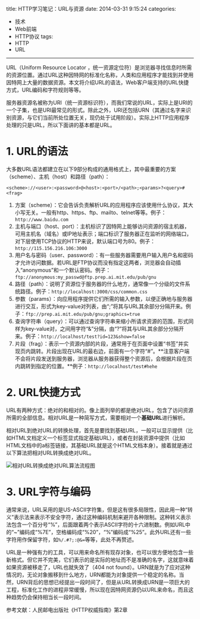 title: HTTP学习笔记：URL与资源
date: 2014-03-31 9:15:24
categories:
- 技术
- Web前端
- HTTP协议
tags:
- HTTP
- URL
---
URL（Uniform Resource Locator ，统一资源定位符）是浏览器寻找信息时所需的资源位置。通过URL这种因特网的标准化名称，人类和应用程序才能找到并使用因特网上大量的数据资源。本文将介绍URL的语法，Web客户端支持的URL快捷方式，URL编码和字符规则等等。

<!-- more -->

服务器资源名被称为URI（统一资源标识符），而我们常说的URL，实际上是URI的一个子集，也是URI最常见的形式。除此之外，URI还包括URN（其通过名字来识别资源，与它们当前所处位置无关，现仍处于试用阶段）。实际上HTTP应用程序处理的只是URL，所以下面讲的基本都是URL。

# 1. URL的语法

大多数URL语法都建立在以下9部分构成的通用格式上，其中最重要的方案（scheme）、主机（host）和路径（path）：

    <scheme>://<user>:<password>@<host>:<port>/<path>;<params>?<query>#<frag>

1. 方案（scheme）：它会告诉负责解析URL的应用程序应该使用什么协议，其大小写无关。一般有http、https、ftp、mailto、telnet等等。例子：`http://www.baidu.com`
2. 主机与端口（host、port）：主机标识了因特网上能够访问资源的宿主机器，可用主机名（域名）或IP地址表示；端口标识了服务器正在监听的网络端口，对下层使用TCP协议的HTTP来说，默认端口号为80。例子：`http://115.156.216.106:3000`
3. 用户名与密码（user、password）：有一些服务器需要用户输入用户名和密码才允许访问数据。若URL是FTP协议而没有指定这两者，浏览器会自动插入“anonymous”和一个默认密码。例子：`ftp://anonymous:my_passwd@ftp.prep.ai.mit.edu/pub/gnu`
4. 路径（path）：说明了资源位于服务器的什么地方，通常像一个分级的文件系统路径。例子：`http://localhost:3000/css/common.css`
5. 参数（params）：向应用程序提供它们所需的输入参数，以便正确地与服务器进行交互，形式为key-value对列表，由“;”将其与URL其余部分分隔开来。例子：`ftp://prep.ai.mit.edu/pub/gnu;graphics=true`
6. 查询字符串（query）：可以通过查询字符串来缩小所请求资源的范围，形式同样为key-value对，之间用字符“&”分隔，由“?”将其与URL其余部分分隔开来。例子：`http://localhost/test?id=123&show=false`
7. 片段（frag）：表示一个资源内部的片段，通常用于在页面中设置“书签”并实现页内跳转。片段出现在URL的最右边，前面有一个字符“#”。**注意客户端不会将片段发送到服务器，浏览器从服务器获得整个资源后，会根据片段在页内跳转到指定的位置。**例子：`http://localhost/test#hehe`

# 2. URL快捷方式

URL有两种方式：绝对的和相对的。像上面列举的都是绝对URL，包含了访问资源所需的全部信息。相对URL是一种简写方式，需要相对一个**基础URL**进行解析。

相对URL到绝对URL的转换处理，首先是要找到基础URL，一般可以显示提供（比如HTML文档定义一个<base>标签显式指定基础URL），或者在封装资源中提供（比如HTML文档中的a标签链接，其基础URL就是这个HTML文档本身）。接着就是通过以下算法把相对URL转换成绝对URL。

![相对URL转换成绝对URL算法流程图](https://raytaylorlin-blog.oss-cn-shenzhen.aliyuncs.com/image/HTTP/%E7%9B%B8%E5%AF%B9URL%E8%BD%AC%E6%8D%A2%E6%88%90%E7%BB%9D%E5%AF%B9URL%E7%AE%97%E6%B3%95%E6%B5%81%E7%A8%8B%E5%9B%BE.jpg)

# 3. URL字符与编码

通常来说，URL采用的是US-ASCII字符集，但是这有很多局限性，因此用一种“转义”表示法来表示不安全字符，通过这种编码机制来避开各种限制。这种转义表示法包含一个百分号“%”，后面跟着两个表示ASCII字符的十六进制数。例如URL中的“~”编码成“%7E”，空格编码成“%20”，“%”编码成“%25”。此外URL还有一些字符用作保留字符，如`%/.#?;:@&=`等等，此处不再赘述。

URL是一种强有力的工具，可以用来命名所有现存对象，也可以很方便地包含一些新格式。但它并不完美，它们表示的是实际的地址而不是准确的名字，这就意味着如果资源被移走了，URL也就失效了（404 not found）。URN就是为了应对这种情况的，无论对象搬移到什么地方，URN都能为对象提供一个稳定的名称。当然，URN背后的思想已经提出一段时间了，但是从URL转换成URN是一项巨大的工程，标准化工作的进程非常缓慢，所以现在因特网资源仍以URL来命名，而且这种趋势仍会保持相当长一段时间。

参考文献：人民邮电出版社《HTTP权威指南》第2章